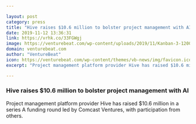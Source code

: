 ```yaml
---

layout: post
category: press
title: "Hive raises $10.6 million to bolster project management with AI"
date: 2019-11-12 13:36:31
link: https://vrhk.co/33FGWgj
image: https://venturebeat.com/wp-content/uploads/2019/11/Kanban-3-1200x848-e1573148762102.png?w=1200&strip=all
domain: venturebeat.com
author: "VentureBeat"
icon: https://venturebeat.com/wp-content/themes/vb-news/img/favicon.ico
excerpt: "Project management platform provider Hive has raised $10.6 million in a series A funding round led by Comcast Ventures, with participation from others."

---
```


### Hive raises $10.6 million to bolster project management with AI

Project management platform provider Hive has raised $10.6 million in a series A funding round led by Comcast Ventures, with participation from others.